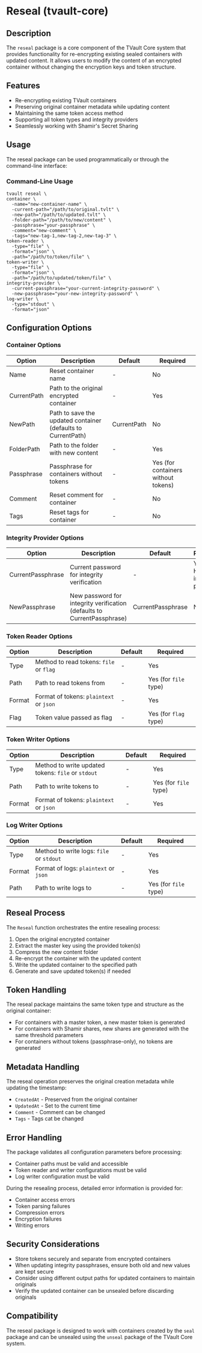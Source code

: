 # Reseal (tvault-core)

## Description

The `reseal` package is a core component of the TVault Core system that provides functionality for re-encrypting existing sealed containers with updated content.
It allows users to modify the content of an encrypted container without changing the encryption keys and token structure.

## Features

- Re-encrypting existing TVault containers
- Preserving original container metadata while updating content
- Maintaining the same token access method
- Supporting all token types and integrity providers
- Seamlessly working with Shamir's Secret Sharing

## Usage

The reseal package can be used programmatically or through the command-line interface:

### Command-Line Usage

```shell
tvault reseal \
container \
  -name="new-container-name" \
  -current-path="/path/to/original.tvlt" \
  -new-path="/path/to/updated.tvlt" \
  -folder-path="/path/to/new/content" \
  -passphrase="your-passphrase" \
  -comment="new-comment" \
  -tags="new-tag-1,new-tag-2,new-tag-3" \
token-reader \
  -type="file" \
  -format="json" \
  -path="/path/to/token/file" \
token-writer \
  -type="file" \
  -format="json" \
  -path="/path/to/updated/token/file" \
integrity-provider \
  -current-passphrase="your-current-integrity-password" \
  -new-passphrase="your-new-integrity-password" \
log-writer \
  -type="stdout" \
  -format="json"
```

## Configuration Options

### Container Options

| Option      | Description                                                  | Default     | Required                            |
|-------------|--------------------------------------------------------------|-------------|-------------------------------------|
| Name        | Reset container name                                         | -           | No                                  |
| CurrentPath | Path to the original encrypted container                     | -           | Yes                                 |
| NewPath     | Path to save the updated container (defaults to CurrentPath) | CurrentPath | No                                  |
| FolderPath  | Path to the folder with new content                          | -           | Yes                                 |
| Passphrase  | Passphrase for containers without tokens                     | -           | Yes (for containers without tokens) |
| Comment     | Reset comment for container                                  | -           | No                                  |
| Tags        | Reset tags for container                                     | -           | No                                  |

### Integrity Provider Options

| Option | Description | Default | Required |
| --- | --- | --- | --- |
| CurrentPassphrase | Current password for integrity verification | - | Yes (for HMAC integrity provider) |
| NewPassphrase | New password for integrity verification (defaults to CurrentPassphrase) | CurrentPassphrase | No |

### Token Reader Options

| Option | Description | Default | Required |
| --- | --- | --- | --- |
| Type | Method to read tokens: `file` or `flag` | - | Yes |
| Path | Path to read tokens from | - | Yes (for `file` type) |
| Format | Format of tokens: `plaintext` or `json` | - | Yes |
| Flag | Token value passed as flag | - | Yes (for `flag` type) |

### Token Writer Options

| Option | Description | Default | Required |
| --- | --- | --- | --- |
| Type | Method to write updated tokens: `file` or `stdout` | - | Yes |
| Path | Path to write tokens to | - | Yes (for `file` type) |
| Format | Format of tokens: `plaintext` or `json` | - | Yes |

### Log Writer Options

| Option | Description | Default | Required |
| --- | --- | --- | --- |
| Type | Method to write logs: `file` or `stdout` | - | Yes |
| Format | Format of logs: `plaintext` or `json` | - | Yes |
| Path | Path to write logs to | - | Yes (for `file` type) |

## Reseal Process

The `Reseal` function orchestrates the entire resealing process:
1. Open the original encrypted container
2. Extract the master key using the provided token(s)
3. Compress the new content folder
4. Re-encrypt the container with the updated content
5. Write the updated container to the specified path
6. Generate and save updated token(s) if needed

## Token Handling

The reseal package maintains the same token type and structure as the original container:
- For containers with a master token, a new master token is generated
- For containers with Shamir shares, new shares are generated with the same threshold parameters
- For containers without tokens (passphrase-only), no tokens are generated

## Metadata Handling

The reseal operation preserves the original creation metadata while updating the timestamp:
- `CreatedAt` - Preserved from the original container
- `UpdatedAt` - Set to the current time
- `Comment` - Сomment can be changed
- `Tags` - Tags cat be changed

## Error Handling

The package validates all configuration parameters before processing:
- Container paths must be valid and accessible
- Token reader and writer configurations must be valid
- Log writer configuration must be valid

During the resealing process, detailed error information is provided for:
- Container access errors
- Token parsing failures
- Compression errors
- Encryption failures
- Writing errors

## Security Considerations

- Store tokens securely and separate from encrypted containers
- When updating integrity passphrases, ensure both old and new values are kept secure
- Consider using different output paths for updated containers to maintain originals
- Verify the updated container can be unsealed before discarding originals

## Compatibility

The reseal package is designed to work with containers created by the `seal` package and can be unsealed using the `unseal` package of the TVault Core system.
